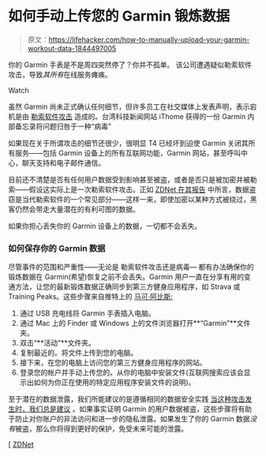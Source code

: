 # 如何手动上传您的 Garmin 锻炼数据

> 原文：<https://lifehacker.com/how-to-manually-upload-your-garmin-workout-data-1844497005>

你的 Garmin 手表是不是周四突然停了？你并不孤单。 该公司遭遇疑似勒索软件攻击，导致*其所有*在线服务瘫痪。

Watch

虽然 Garmin 尚未正式确认任何细节，但许多员工在社交媒体上发表声明，表示宕机是由 [勒索软件攻击](https://lifehacker.com/no-more-ransom-helps-you-prevent-and-recover-from-ranso-1788086996) 造成的。台湾科技新闻网站 iThome 获得的一份 Garmin 内部备忘录将问题归咎于一种“病毒”

如果现在关于所谓攻击的细节还很少，很明显 T4 已经坏到迫使 Garmin 关闭其所有服务——包括 Garmin 设备上的所有互联网功能，Garmin 网站，甚至呼叫中心，聊天支持和电子邮件通信。

目前还不清楚是否有任何用户数据受到影响甚至被盗，或者是否只是被加密并被勒索——假设这实际上是一次勒索软件攻击。正如 [ZDNet 在其报告](https://www.zdnet.com/article/garmin-services-and-production-go-down-after-ransomware-attack/) 中所言，数据盗窃是当代勒索软件的一个常见部分——这样一来，即使加密以某种方式被绕过，黑客仍然会带走大量潜在的有利可图的数据。

如果你担心丢失你的 Garmin 设备上的数据，一切都不会丢失。

### 如何保存你的 Garmin 数据

尽管事件的范围和严重性——无论是 勒索软件攻击还是病毒— 都有办法确保你的锻炼数据在 Garmin(希望)恢复之前不会丢失。Garmin 用户一直在分享有用的变通方法，让您的最新锻炼数据正确同步到第三方健身应用程序，如 Strava 或 Training Peaks。这些步骤来自推特上的 [马可·阿比斯:](https://twitter.com/capotribu/status/1286250250039103489)

1.  通过 USB 充电线将 Garmin 手表插入电脑。
2.  通过 Mac 上的 Finder 或 Windows 上的文件浏览器打开**“Garmin”**文件夹。
3.  双击“**活动”**文件夹。
4.  复制最近的。将文件上传到您的电脑。
5.  接下来，在您的电脑上访问您的第三方健身应用程序的网站。
6.  登录您的帐户并手动上传您的。从你的电脑中安装文件(互联网搜索应该会显示出如何为你正在使用的特定应用程序安装文件的说明)。

至于潜在的数据泄露，我们所能建议的是遵循相同的数据安全实践 [当这种攻击发生时，我们总是建议](https://lifehacker.com/should-you-worry-about-the-instacart-data-leak-1844483375) 。如果事实证明 Garmin 的用户数据被盗，这些步骤将有助于防止对你账户的非法访问和进一步的隐私泄露。如果发生了你的 Garmin 数据*没有*被盗，那么你将得到更好的保护，免受未来可能的泄露。

[ [ZDNet](https://www.zdnet.com/article/garmin-services-and-production-go-down-after-ransomware-attack/)